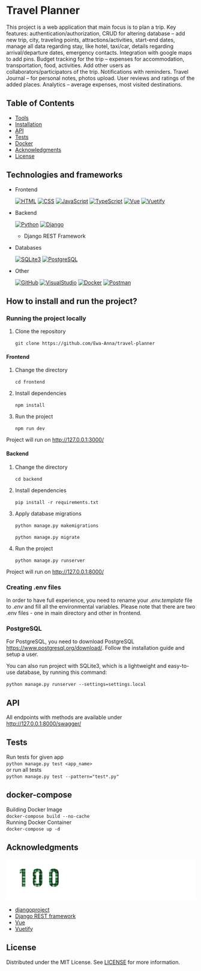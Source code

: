 # Travel Planner
This project is a web application that main focus is to plan a trip. Key features: authentication/authorization, CRUD for altering database – add new trip, city, traveling points, attractions/activities, start-end dates, manage all data regarding stay, like hotel, taxi/car, details regarding arrival/departure dates, emergency contacts. Integration with google maps to add pins. Budget tracking for the trip – expenses for accommodation, transportation, food, activities. Add other users as collaborators/participators of the trip. Notifications with reminders. Travel Journal – for personal notes, photos upload. User reviews and ratings of the added places. Analytics – average expenses, most visited destinations.

## Table of Contents
- [Tools](#technologies-and-frameworks)
- [Installation](#how-to-install-and-run-the-project)
- [API](#api)
- [Tests](#tests)
- [Docker](#docker-compose)
- [Acknowledgments](#acknowledgments)
- [License](#license)


## Technologies and frameworks

- Frontend 

    [![HTML](https://skillicons.dev/icons?i=html)](https://skillicons.dev)
    [![CSS](https://skillicons.dev/icons?i=css)](https://skillicons.dev)
    [![JavaScript](https://skillicons.dev/icons?i=javascript)](https://skillicons.dev)
    [![TypeScript](https://skillicons.dev/icons?i=typescript)](https://skillicons.dev)
    [![Vue](https://skillicons.dev/icons?i=vue)](https://skillicons.dev)
    [![Vuetify](https://skillicons.dev/icons?i=vuetify)](https://skillicons.dev)

- Backend
    
    [![Python](https://skillicons.dev/icons?i=python)](https://skillicons.dev) 
    [![Django](https://skillicons.dev/icons?i=django)](https://skillicons.dev)
    - Django REST Framework

- Databases

    [![SQLite3](https://skillicons.dev/icons?i=sqlite)](https://skillicons.dev)
    [![PostgreSQL](https://skillicons.dev/icons?i=postgres)](https://skillicons.dev)
    
- Other

    [![GitHub](https://skillicons.dev/icons?i=github)](https://skillicons.dev)
    [![VisualStudio](https://skillicons.dev/icons?i=vscode)](https://skillicons.dev)
    [![Docker](https://skillicons.dev/icons?i=docker)](https://skillicons.dev)
    [![Postman](https://skillicons.dev/icons?i=postman)](https://skillicons.dev)

## How to install and run the project?
### Running the project locally

1. Clone the repository

    ` git clone https://github.com/Ewa-Anna/travel-planner `

#### Frontend
1. Change the directory

    ` cd frontend `

2. Install dependencies

    ` npm install `

3. Run the project

    ` npm run dev `

Project will run on http://127.0.0.1:3000/

#### Backend

1. Change the directory

    ` cd backend ` 

2. Install dependencies

    ` pip install -r requirements.txt `

3. Apply database migrations

    ` python manage.py makemigrations `

    ` python manage.py migrate `

4. Run the project

    ` python manage.py runserver `

Project will run on http://127.0.0.1:8000/

### Creating .env files
In order to have full experience, you need to rename your *.env.template* file to *.env* and fill all the environmental variables.
Please note that there are two .env files - one in main directory and other in frontend.

### PostgreSQL
For PostgreSQL, you need to download PostgreSQL https://www.postgresql.org/download/. Follow the installation guide and setup a user.

You can also run project with SQLite3, which is a lightweight and easy-to-use database, by running this command:

` python manage.py runserver --settings=settings.local `

## API
All endpoints with methods are available under http://127.0.0.1:8000/swagger/

## Tests
Run tests for given app
<br>
` python manage.py test <app_name> `
<br>
or run all tests
<br>
` python manage.py test --pattern="test*.py" `

## docker-compose
Building Docker Image
<br>
` docker-compose build --no-cache `
<br>
Running Docker Container
<br>
` docker-compose up -d `

## Acknowledgments
[![100commitow](100commitow.png)](https://100commitow.pl/)
- [djangoproject](https://www.djangoproject.com/)
- [Django REST framework](https://www.django-rest-framework.org/)
- [Vue](https://vuejs.org/)
- [Vuetify](https://vuetifyjs.com/en/)

## License
Distributed under the MIT License. See [LICENSE](LICENSE) for more information.
